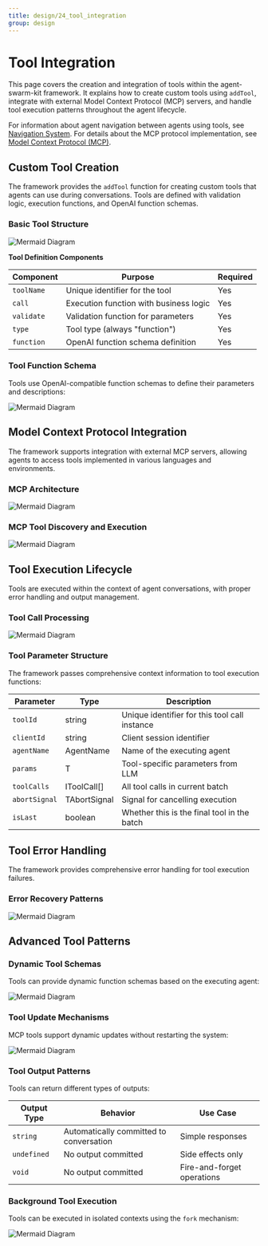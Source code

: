 ```yaml
---
title: design/24_tool_integration
group: design
---
```


# Tool Integration

This page covers the creation and integration of tools within the agent-swarm-kit framework. It explains how to create custom tools using `addTool`, integrate with external Model Context Protocol (MCP) servers, and handle tool execution patterns throughout the agent lifecycle.

For information about agent navigation between agents using tools, see [Navigation System](./10_Navigation_System.md). For details about the MCP protocol implementation, see [Model Context Protocol (MCP)](./07_Model_Context_Protocol_MCP.md).

## Custom Tool Creation

The framework provides the `addTool` function for creating custom tools that agents can use during conversations. Tools are defined with validation logic, execution functions, and OpenAI function schemas.

### Basic Tool Structure

![Mermaid Diagram](./diagrams/24_Tool_Integration_0.svg)

**Tool Definition Components**

| Component | Purpose | Required |
|-----------|---------|----------|
| `toolName` | Unique identifier for the tool | Yes |
| `call` | Execution function with business logic | Yes |
| `validate` | Validation function for parameters | Yes |
| `type` | Tool type (always "function") | Yes |
| `function` | OpenAI function schema definition | Yes |

### Tool Function Schema

Tools use OpenAI-compatible function schemas to define their parameters and descriptions:

![Mermaid Diagram](./diagrams/24_Tool_Integration_1.svg)

## Model Context Protocol Integration

The framework supports integration with external MCP servers, allowing agents to access tools implemented in various languages and environments.

### MCP Architecture

![Mermaid Diagram](./diagrams/24_Tool_Integration_2.svg)

### MCP Tool Discovery and Execution

![Mermaid Diagram](./diagrams/24_Tool_Integration_3.svg)

## Tool Execution Lifecycle

Tools are executed within the context of agent conversations, with proper error handling and output management.

### Tool Call Processing

![Mermaid Diagram](./diagrams/24_Tool_Integration_4.svg)

### Tool Parameter Structure

The framework passes comprehensive context information to tool execution functions:

| Parameter | Type | Description |
|-----------|------|-------------|
| `toolId` | string | Unique identifier for this tool call instance |
| `clientId` | string | Client session identifier |
| `agentName` | AgentName | Name of the executing agent |
| `params` | T | Tool-specific parameters from LLM |
| `toolCalls` | IToolCall[] | All tool calls in current batch |
| `abortSignal` | TAbortSignal | Signal for cancelling execution |
| `isLast` | boolean | Whether this is the final tool in the batch |

## Tool Error Handling

The framework provides comprehensive error handling for tool execution failures.

### Error Recovery Patterns

![Mermaid Diagram](./diagrams/24_Tool_Integration_5.svg)

## Advanced Tool Patterns

### Dynamic Tool Schemas

Tools can provide dynamic function schemas based on the executing agent:

![Mermaid Diagram](./diagrams/24_Tool_Integration_6.svg)

### Tool Update Mechanisms

MCP tools support dynamic updates without restarting the system:

![Mermaid Diagram](./diagrams/24_Tool_Integration_7.svg)

### Tool Output Patterns

Tools can return different types of outputs:

| Output Type | Behavior | Use Case |
|-------------|----------|----------|
| `string` | Automatically committed to conversation | Simple responses |
| `undefined` | No output committed | Side effects only |
| `void` | No output committed | Fire-and-forget operations |

### Background Tool Execution

Tools can be executed in isolated contexts using the `fork` mechanism:

![Mermaid Diagram](./diagrams/24_Tool_Integration_8.svg)
